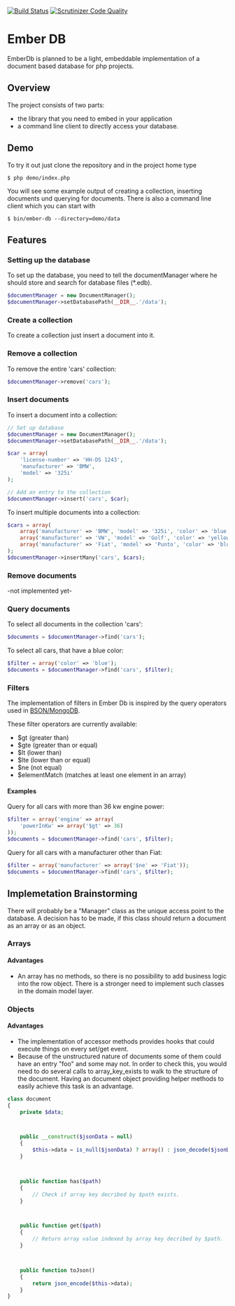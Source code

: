 [![Build Status](https://scrutinizer-ci.com/g/alexanderduring/php-ember-db/badges/build.png?b=master)](https://scrutinizer-ci.com/g/alexanderduring/php-ember-db/build-status/master) [![Scrutinizer Code Quality](https://scrutinizer-ci.com/g/alexanderduring/php-ember-db/badges/quality-score.png?b=master)](https://scrutinizer-ci.com/g/alexanderduring/php-ember-db/?branch=master)

# Ember DB


EmberDb is planned to be a light, embeddable implementation of a document based database
for php projects. 

## Overview

The project consists of two parts:

- the library that you need to embed in your application
- a command line client to directly access your database.

## Demo

To try it out just clone the repository and in the project home type

```
$ php demo/index.php
```

You will see some example output of creating a collection, inserting documents und querying for documents.
There is also a command line client which you can start with

```
$ bin/ember-db --directory=demo/data
```

## Features

### Setting up the database

To set up the database, you need to tell the documentManager where he should store and search for database files (*.edb).

```php
$documentManager = new DocumentManager();
$documentManager->setDatabasePath(__DIR__.'/data');
```

### Create a collection

To create a collection just insert a document into it.

### Remove a collection

To remove the entire 'cars' collection:

```php
$documentManager->remove('cars');
```

### Insert documents

To insert a document into a collection:

```php
// Set up database
$documentManager = new DocumentManager();
$documentManager->setDatabasePath(__DIR__.'/data');

$car = array(
    'license-number' => 'HH-DS 1243',
    'manufacturer' => 'BMW',
    'model' => '325i'
);

// Add an entry to the collection
$documentManager->insert('cars', $car);
```

To insert multiple documents into a collection:

```php
$cars = array(
    array('manufacturer' => 'BMW', 'model' => '325i', 'color' => 'blue'),
    array('manufacturer' => 'VW', 'model' => 'Golf', 'color' => 'yellow'),
    array('manufacturer' => 'Fiat', 'model' => 'Punto', 'color' => 'blue')
);
$documentManager->insertMany('cars', $cars);
```
### Remove documents

-not implemented yet-

### Query documents

To select all documents in the collection 'cars':

```php
$documents = $documentManager->find('cars');
```

To select all cars, that have a blue color:

```php
$filter = array('color' => 'blue');
$documents = $documentManager->find('cars', $filter);
```

### Filters

The implementation of filters in Ember Db is inspired by the query operators used in [BSON/MongoDB](https://docs.mongodb.com/).

These filter operators are currently available:

- $gt (greater than)
- $gte (greater than or equal)
- $lt (lower than)
- $lte (lower than or equal)
- $ne (not equal)
- $elementMatch (matches at least one element in an array)

#### Examples

Query for all cars with more than 36 kw engine power:

```php
$filter = array('engine' => array(
    'powerInKw' => array('$gt' => 36)
));
$documents = $documentManager->find('cars', $filter);
```

Query for all cars with a manufacturer other than Fiat:

```php
$filter = array('manufacturer' => array('$ne' => 'Fiat'));
$documents = $documentManager->find('cars', $filter);
```


## Implemetation Brainstorming

There will probably be a "Manager" class as the unique access point to the database.
A decision has to be made, if this class should return a document as an array or 
as an object.



### Arrays

#### Advantages

  - An array has no methods, so there is no possibility to add business logic into the row object.
    There is a stronger need to implement such classes in the domain model layer.

### Objects

#### Advantages

  - The implementation of accessor methods provides hooks that could execute things on every set/get event.
  - Because of the unstructured nature of documents some of them could have an entry "foo" and some may not.
    In order to check this, you would need to do several calls to array_key_exists to walk to the structure
    of the document. Having an document object providing helper methods to easily achieve this task is an 
    advantage.

```php
class document
{
    private $data;



    public __construct($jsonData = null)
    {
        $this->data = is_null($jsonData) ? array() : json_decode($jsonData, true);
    }



    public function has($path)
    {
        // Check if array key decribed by $path exists.
    }



    public function get($path)
    {
        // Return array value indexed by array key decribed by $path.
    }



    public function toJson()
    {
        return json_encode($this->data);
    }
}
```

